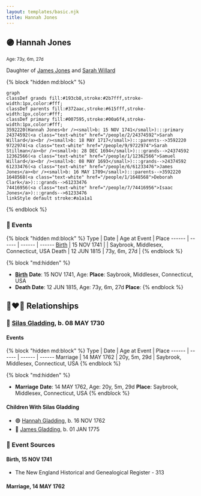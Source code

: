 ```yaml
---
layout: templates/basic.njk
title: Hannah Jones
---
```

## 🟣 Hannah Jones
<small>Age: 73y, 6m, 27d</small>

Daughter of [James Jones](/people/6/61233476) and [Sarah Willard](/people/2/24374592)

{% block "hidden md:block" %}
```mermaid
graph
classDef grands fill:#193cb8,stroke:#2b7fff,stroke-width:1px,color:#fff;
classDef parents fill:#372aac,stroke:#615fff,stroke-width:1px,color:#fff;
classDef primary fill:#007595,stroke:#00a6f4,stroke-width:1px,color:#fff;
3592220(Hannah Jones<br /><small>b: 15 NOV 1741</small>):::primary
24374592(<a class="text-white" href="/people/2/24374592">Sarah Willard</a><br /><small>b: 18 MAY 1717</small>):::parents-->3592220
9722974(<a class="text-white" href="/people/9/9722974">Sarah Stillman</a><br /><small>b: 28 DEC 1694</small>):::grands-->24374592
12362566(<a class="text-white" href="/people/1/12362566">Samuel Willard</a><br /><small>b: 08 MAY 1693</small>):::grands-->24374592
61233476(<a class="text-white" href="/people/6/61233476">James Jones</a><br /><small>b: 16 MAY 1709</small>):::parents-->3592220
1648568(<a class="text-white" href="/people/1/1648568">Deborah Clark</a>):::grands-->61233476
74416956(<a class="text-white" href="/people/7/74416956">Isaac Jones</a>):::grands-->61233476
linkStyle default stroke:#a1a1a1
```
{% endblock %}

### 📆 Events

{% block "hidden md:block" %}
Type | Date | Age at Event | Place
------ | ------ | ------ | ------
[Birth](#event-event-3) | 15 NOV 1741 |  | Saybrook, Middlesex, Connecticut, USA
Death | 12 JUN 1815 | 73y, 6m, 27d |
{% endblock %}

{% block "md:hidden" %}
- **[Birth](#event-event-3)**
**Date**: 15 NOV 1741, Age:
**Place**: Saybrook, Middlesex, Connecticut, USA
- **Death**
**Date**: 12 JUN 1815, Age: 73y, 6m, 27d
**Place**:
{% endblock %}

## 👩‍❤️‍👨 Relationships

### 🔵 [Silas Gladding](/people/5/55129348), b. 08 MAY 1730

#### Events

{% block "hidden md:block" %}
Type | Date | Age at Event | Place
------ | ------ | ------ | ------
Marriage | 14 MAY 1762 | 20y, 5m, 29d | Saybrook, Middlesex, Connecticut, USA
{% endblock %}

{% block "md:hidden" %}
- **Marriage**
**Date**: 14 MAY 1762, Age: 20y, 5m, 29d
**Place**: Saybrook, Middlesex, Connecticut, USA
{% endblock %}

#### Children With Silas Gladding
* 🟣 [Hannah Gladding](/people/8/88055086), b. 16 NOV 1762
* 🔵 [James Gladding](/people/5/58213774), b. 01 JAN 1775
### 📰 Event Sources

#### <a id="event-event-3"></a> Birth, 15 NOV 1741
* The New England Historical and Genealogical Register  - 313

#### <a id="event-family-0-event-0"></a> Marriage, 14 MAY 1762